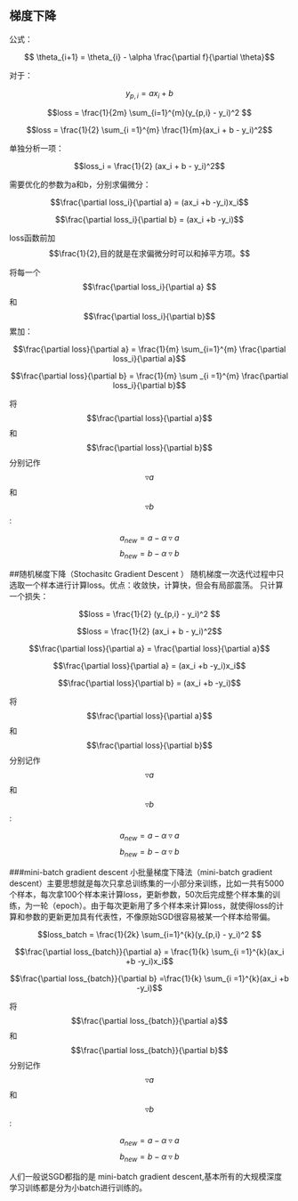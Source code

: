 ## 梯度下降

公式：

$$ \theta_{i+1} = \theta_{i} - \alpha \frac{\partial f}{\partial \theta}$$

对于：

$$y_{p,i} = ax_i + b$$

$$loss = \frac{1}{2m} \sum_{i=1}^{m}(y_{p,i} - y_i)^2 $$ 

$$loss = \frac{1}{2} \sum_{i =1}^{m} \frac{1}{m}(ax_i + b  - y_i)^2$$

单独分析一项：

$$loss_i = \frac{1}{2} (ax_i + b - y_i)^2$$

需要优化的参数为a和b，分别求偏微分：

$$\frac{\partial loss_i}{\partial a} = (ax_i +b -y_i)x_i$$

$$\frac{\partial loss_i}{\partial b} = (ax_i +b -y_i)$$

loss函数前加$$\frac{1}{2},目的就是在求偏微分时可以和掉平方项。$$

将每一个$$\frac{\partial loss_i}{\partial a} $$和$$\frac{\partial loss_i}{\partial b}$$累加：

$$\frac{\partial loss}{\partial a} = \frac{1}{m} \sum_{i=1}^{m} \frac{\partial loss_i}{\partial a}$$

$$\frac{\partial loss}{\partial b} = \frac{1}{m} \sum _{i =1}^{m} \frac{\partial loss_i}{\partial b}$$

将$$\frac{\partial loss}{\partial a}$$和$$\frac{\partial loss}{\partial b}$$分别记作$$\triangledown a$$和$$\triangledown b$$:

$$a_{new} = a - \alpha \triangledown a $$
$$b_{new} = b - \alpha \triangledown b $$

##随机梯度下降（Stochasitc Gradient Descent ）
随机梯度一次迭代过程中只选取一个样本进行计算loss。优点：收敛快，计算快，但会有局部震荡。
只计算一个损失：

$$loss = \frac{1}{2} (y_{p,i} - y_i)^2 $$ 

$$loss = \frac{1}{2} (ax_i + b  - y_i)^2$$

$$\frac{\partial loss}{\partial a} = \frac{\partial loss}{\partial a}$$

$$\frac{\partial loss}{\partial a} = (ax_i +b -y_i)x_i$$

$$\frac{\partial loss}{\partial b} = (ax_i +b -y_i)$$

将$$\frac{\partial loss}{\partial a}$$和$$\frac{\partial loss}{\partial b}$$分别记作$$\triangledown a$$和$$\triangledown b$$:

$$a_{new} = a - \alpha \triangledown a $$
$$b_{new} = b - \alpha \triangledown b $$

###mini-batch gradient descent 
小批量梯度下降法（mini-batch gradient descent）主要思想就是每次只拿总训练集的一小部分来训练，比如一共有5000个样本，每次拿100个样本来计算loss，更新参数，50次后完成整个样本集的训练，为一轮（epoch）。由于每次更新用了多个样本来计算loss，就使得loss的计算和参数的更新更加具有代表性，不像原始SGD很容易被某一个样本给带偏。

$$loss_batch = \frac{1}{2k} \sum_{i=1}^{k}(y_{p,i} - y_i)^2 $$ 

$$\frac{\partial loss_{batch}}{\partial a} = \frac{1}{k} \sum_{i =1}^{k}(ax_i +b -y_i)x_i$$

$$\frac{\partial loss_{batch}}{\partial b} =\frac{1}{k} \sum_{i =1}^{k}(ax_i +b -y_i)$$

将$$\frac{\partial loss_{batch}}{\partial a}$$和$$\frac{\partial loss_{batch}}{\partial b}$$分别记作$$\triangledown a$$和$$\triangledown b$$:

$$a_{new} = a - \alpha \triangledown a $$
$$b_{new} = b - \alpha \triangledown b $$

人们一般说SGD都指的是 mini-batch gradient descent,基本所有的大规模深度学习训练都是分为小batch进行训练的。







